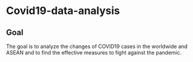 # Covid19-data-analysis

## Goal
<p> The goal is to analyze the changes of COVID19 cases in the worldwide and ASEAN and to find the effective measures to fight against the pandemic.

